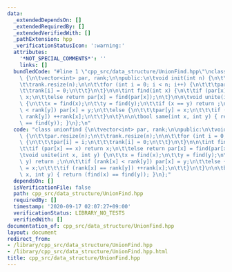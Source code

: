 ```yaml
---
data:
  _extendedDependsOn: []
  _extendedRequiredBy: []
  _extendedVerifiedWith: []
  _pathExtension: hpp
  _verificationStatusIcon: ':warning:'
  attributes:
    '*NOT_SPECIAL_COMMENTS*': ''
    links: []
  bundledCode: "#line 1 \"cpp_src/data_structure/UnionFind.hpp\"\nclass unionfind\
    \ {\n\tvector<int> par, rank;\n\npublic:\n\tvoid init(int n) {\n\t\tpar.resize(n);\n\
    \t\trank.resize(n);\n\n\t\tfor (int i = 0; i < n; i++) {\n\t\t\tpar[i] = i;\n\t\
    \t\trank[i] = 0;\n\t\t}\n\t}\n\n\tint find(int x) {\n\t\tif (par[x] == x) return\
    \ x;\n\t\telse return par[x] = find(par[x]);\n\t}\n\n\tvoid unite(int x, int y)\
    \ {\n\t\tx = find(x);\n\t\ty = find(y);\n\t\tif (x == y) return ;\n\n\t\tif (rank[x]\
    \ < rank[y]) par[x] = y;\n\t\telse {\n\t\t\tpar[y] = x;\n\t\t\tif (rank[x] ==\
    \ rank[y]) ++rank[x];\n\t\t}\n\t}\n\n\tbool same(int x, int y) { return (find(x)\
    \ == find(y)); }\n};\n"
  code: "class unionfind {\n\tvector<int> par, rank;\n\npublic:\n\tvoid init(int n)\
    \ {\n\t\tpar.resize(n);\n\t\trank.resize(n);\n\n\t\tfor (int i = 0; i < n; i++)\
    \ {\n\t\t\tpar[i] = i;\n\t\t\trank[i] = 0;\n\t\t}\n\t}\n\n\tint find(int x) {\n\
    \t\tif (par[x] == x) return x;\n\t\telse return par[x] = find(par[x]);\n\t}\n\n\
    \tvoid unite(int x, int y) {\n\t\tx = find(x);\n\t\ty = find(y);\n\t\tif (x ==\
    \ y) return ;\n\n\t\tif (rank[x] < rank[y]) par[x] = y;\n\t\telse {\n\t\t\tpar[y]\
    \ = x;\n\t\t\tif (rank[x] == rank[y]) ++rank[x];\n\t\t}\n\t}\n\n\tbool same(int\
    \ x, int y) { return (find(x) == find(y)); }\n};"
  dependsOn: []
  isVerificationFile: false
  path: cpp_src/data_structure/UnionFind.hpp
  requiredBy: []
  timestamp: '2020-09-17 02:07:27+09:00'
  verificationStatus: LIBRARY_NO_TESTS
  verifiedWith: []
documentation_of: cpp_src/data_structure/UnionFind.hpp
layout: document
redirect_from:
- /library/cpp_src/data_structure/UnionFind.hpp
- /library/cpp_src/data_structure/UnionFind.hpp.html
title: cpp_src/data_structure/UnionFind.hpp
---
```

